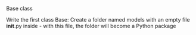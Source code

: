 Base class

Write the first class Base:
Create a folder named models with an empty file __init__.py inside - with this file, the folder will become a Python package